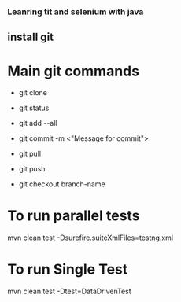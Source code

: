 
### Leanring tit and selenium with java

## install git

# Main git commands

- git clone <url of the repo>

- git status

- git add --all

- git commit -m <"Message for commit">

- git pull

- git push

- git checkout branch-name


# To run parallel tests

mvn clean test -Dsurefire.suiteXmlFiles=testng.xml


# To run Single Test

mvn clean test -Dtest=DataDrivenTest